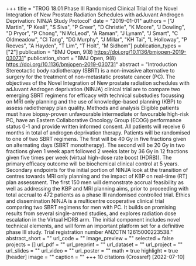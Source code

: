+++
title = "TROG 18.01 Phase III Randomised Clinical Trial of the Novel Integration of New Prostate Radiation Schedules with adJuvant Androgen Deprivation: NINJA Study Protocol"
date = "2019-01-01"
authors = ["J Martin", "P Keall", "S Siva", "P Greer", "D Christie", "K Moore", "J Dowling", "D Pryor", "P Chong", "N McLeod", "A Raman", "J Lynam", "J Smart", "C Oldmeadow", "CI Tang", "DG Murphy", "J Millar", "KH Tai", "L Holloway", "P Reeves", "A Hayden", "T Lim", "T Holt", "M Sidhom"]
publication_types = ["2"]
publication = "BMJ Open, 9(8) https://doi.org/10.1136/bmjopen-2019-030731"
publication_short = "BMJ Open, 9(8) https://doi.org/10.1136/bmjopen-2019-030731"
abstract = "Introduction Stereotactic body radiotherapy (SBRT) is a non-invasive alternative to surgery for the treatment of non-metastatic prostate cancer (PC). The objectives of the Novel Integration of New prostate radiation schedules with adJuvant Androgen deprivation (NINJA) clinical trial are to compare two emerging SBRT regimens for efficacy with technical substudies focussing on MRI only planning and the use of knowledge-based planning (KBP) to assess radiotherapy plan quality. Methods and analysis Eligible patients must have biopsy-proven unfavourable intermediate or favourable high-risk PC, have an Eastern Collaborative Oncology Group (ECOG) performance status 0-1 and provide written informed consent. All patients will receive 6 months in total of androgen deprivation therapy. Patients will be randomised to one of two SBRT regimens. The first will be 40 Gy in five fractions given on alternating days (SBRT monotherapy). The second will be 20 Gy in two fractions given 1 week apart followed 2 weeks later by 36 Gy in 12 fractions given five times per week (virtual high-dose rate boost (HDRB)). The primary efficacy outcome will be biochemical clinical control at 5 years. Secondary endpoints for the initial portion of NINJA look at the transition of centres towards MRI only planning and the impact of KBP on real-time (RT) plan assessment. The first 150 men will demonstrate accrual feasibility as well as addressing the KBP and MRI planning aims, prior to proceeding with total accrual to 472 patients as a phase III randomised controlled trial. Ethics and dissemination NINJA is a multicentre cooperative clinical trial comparing two SBRT regimens for men with PC. It builds on promising results from several single-armed studies, and explores radiation dose escalation in the Virtual HDRB arm. The initial component includes novel technical elements, and will form an important platform set for a definitive phase III study. Trial registration number ANZCTN 12615000223538."
abstract_short = ""
url_code = ""
image_preview = ""
selected = false
projects = []
url_pdf = ""
url_preprint = ""
url_dataset = ""
url_project = ""
url_slides = ""
url_video = ""
url_poster = ""
math = true
highlight = true
[header]
image = ""
caption = ""
+++
10 citations (Crossref) [2022-07-10]

